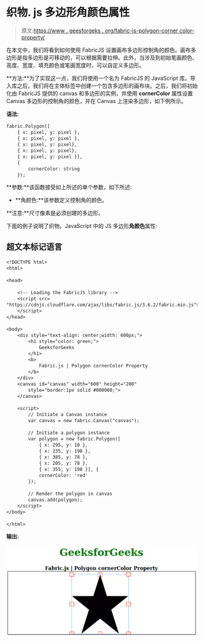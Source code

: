 # 织物. js 多边形角颜色属性

> 原文:[https://www . geesforgeks . org/fabric-js-polygon-corner color-property/](https://www.geeksforgeeks.org/fabric-js-polygon-cornercolor-property/)

在本文中，我们将看到如何使用 FabricJS 设置画布多边形控制角的颜色。画布多边形是指多边形是可移动的，可以根据需要拉伸。此外，当涉及到初始笔画颜色、高度、宽度、填充颜色或笔画宽度时，可以自定义多边形。

**方法:**为了实现这一点，我们将使用一个名为 FabricJS 的 JavaScript 库。导入库之后，我们将在主体标签中创建一个包含多边形的画布块。之后，我们将初始化由 FabricJS 提供的 canvas 和多边形的实例，并使用 **cornerColor** 属性设置 Canvas 多边形的控制角的颜色，并在 Canvas 上渲染多边形，如下例所示。

**语法:**

```
fabric.Polygon([
    { x: pixel, y: pixel },
    { x: pixel, y: pixel },
    { x: pixel, y: pixel},
    { x: pixel, y: pixel},
    { x: pixel, y: pixel }],
    {
        cornerColor: string
    });

```

**参数:**该函数接受如上所述的单个参数，如下所述:

*   **角颜色:**该参数定义控制角的颜色。

**注意:**尺寸像素是必须创建的多边形。

下面的例子说明了织物。JavaScript 中的 JS 多边形**角颜色**属性:

## 超文本标记语言

```
<!DOCTYPE html>
<html>

<head>

    <!-- Loading the FabricJS library -->
    <script src=
"https://cdnjs.cloudflare.com/ajax/libs/fabric.js/3.6.2/fabric.min.js">
    </script>
</head>

<body>
    <div style="text-align: center;width: 600px;">
        <h1 style="color: green;">
            GeeksforGeeks
        </h1>
        <b>
            Fabric.js | Polygon cornerColor Property
        </b>
    </div>
    <canvas id="canvas" width="600" height="200" 
        style="border:1px solid #000000;">
    </canvas>

    <script>
        // Initiate a Canvas instance 
        var canvas = new fabric.Canvas("canvas");

        // Initiate a polygon instance 
        var polygon = new fabric.Polygon([
            { x: 295, y: 10 },
            { x: 235, y: 198 },
            { x: 385, y: 78 },
            { x: 205, y: 78 },
            { x: 355, y: 198 }], {
            cornerColor: 'red'
        });

        // Render the polygon in canvas 
        canvas.add(polygon); 
    </script>
</body>

</html>
```

**输出:**

![](img/cc454cf42a019061827d8bf5d6f8d353.png)